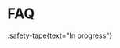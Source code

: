 # FAQ

:safety-tape{text="In progress"}

<!-- Как принудительно обновить узлы или контролы
Как разработать свои плагины
Как в одном редакторе рендерить разные узлы или контролы с помощью Angular, React и Vue
Как вставить кастомные элементы в область редактора
Как кастомизировать узлы
Можно ли обрабатывать граф на сервере (например Node.js)
Как минимизировать узел (сделать его более компактным, к примеру скрыв контролы)
Как создать рендер плагины для других фреймворков
Как предотвратить перемещение узла при взаимодействии с контролом
Почему контрол не отлавливает клик/поинтерап событие
Могу ли я обрабатывать граф с помощью Python или других серверных языков
Как динамически добавлять сокеты или контролы
Как добавить контрол на выход
Как создать неориентированный граф где узлы не имеют разделение на входные/выходные сокеты
Как сделать вертикально направленный граф
Изменить alignment выходов/входов
Как экспортировать граф в JSON
Как отключить перехватывание скролла при зуме?
Можно ли использовать фреймворк без TS?
Как автоматически позиционировать узлы
Могу ли я использовать фреймворк с коммерческой целью
Можно ли рендерить UI только через vanilla JS, не используя фреймворки? -->
